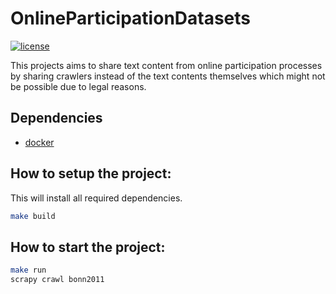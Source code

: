 # OnlineParticipationDatasets
[![license](https://img.shields.io/github/license/mashape/apistatus.svg?maxAge=2592000)](https://github.com/Liebeck/OnlineParticipationDatasets/blob/master/LICENSE)

This projects aims to share text content from online participation processes by sharing crawlers instead of the text contents themselves which might not be possible due to legal reasons.

## Dependencies
* [docker](https://www.docker.com/)

## How to setup the project:
This will install all required dependencies.
``` bash
make build
```

## How to start the project:
``` bash
make run
scrapy crawl bonn2011
```
